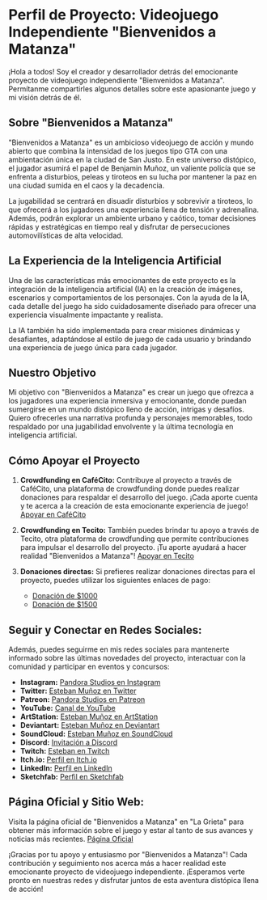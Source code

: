 # Perfil de Proyecto: Videojuego Independiente "Bienvenidos a Matanza"

¡Hola a todos! Soy el creador y desarrollador detrás del emocionante proyecto de videojuego independiente "Bienvenidos a Matanza". Permítanme compartirles algunos detalles sobre este apasionante juego y mi visión detrás de él.

## Sobre "Bienvenidos a Matanza"

"Bienvenidos a Matanza" es un ambicioso videojuego de acción y mundo abierto que combina la intensidad de los juegos tipo GTA con una ambientación única en la ciudad de San Justo. En este universo distópico, el jugador asumirá el papel de Benjamin Muñoz, un valiente policía que se enfrenta a disturbios, peleas y tiroteos en su lucha por mantener la paz en una ciudad sumida en el caos y la decadencia.

La jugabilidad se centrará en disuadir disturbios y sobrevivir a tiroteos, lo que ofrecerá a los jugadores una experiencia llena de tensión y adrenalina. Además, podrán explorar un ambiente urbano y caótico, tomar decisiones rápidas y estratégicas en tiempo real y disfrutar de persecuciones automovilísticas de alta velocidad.

## La Experiencia de la Inteligencia Artificial

Una de las características más emocionantes de este proyecto es la integración de la inteligencia artificial (IA) en la creación de imágenes, escenarios y comportamientos de los personajes. Con la ayuda de la IA, cada detalle del juego ha sido cuidadosamente diseñado para ofrecer una experiencia visualmente impactante y realista.

La IA también ha sido implementada para crear misiones dinámicas y desafiantes, adaptándose al estilo de juego de cada usuario y brindando una experiencia de juego única para cada jugador.

## Nuestro Objetivo

Mi objetivo con "Bienvenidos a Matanza" es crear un juego que ofrezca a los jugadores una experiencia inmersiva y emocionante, donde puedan sumergirse en un mundo distópico lleno de acción, intrigas y desafíos. Quiero ofrecerles una narrativa profunda y personajes memorables, todo respaldado por una jugabilidad envolvente y la última tecnología en inteligencia artificial.

## Cómo Apoyar el Proyecto

1. **Crowdfunding en CaféCito:** Contribuye al proyecto a través de CaféCito, una plataforma de crowdfunding donde puedes realizar donaciones para respaldar el desarrollo del juego. ¡Cada aporte cuenta y te acerca a la creación de esta emocionante experiencia de juego!
   [Apoyar en CaféCito](https://cafecito.app/pandorastudiosarg)

2. **Crowdfunding en Tecito:** También puedes brindar tu apoyo a través de Tecito, otra plataforma de crowdfunding que permite contribuciones para impulsar el desarrollo del proyecto. ¡Tu aporte ayudará a hacer realidad "Bienvenidos a Matanza"!
   [Apoyar en Tecito](https://tecito.app/estebanmunoz)

3. **Donaciones directas:** Si prefieres realizar donaciones directas para el proyecto, puedes utilizar los siguientes enlaces de pago:
   - [Donación de $1000](http://mpago.la/1kKyARw)
   - [Donación de $1500](http://mpago.la/2GotyQA)

## Seguir y Conectar en Redes Sociales:

Además, puedes seguirme en mis redes sociales para mantenerte informado sobre las últimas novedades del proyecto, interactuar con la comunidad y participar en eventos y concursos:

- **Instagram:** [Pandora Studios en Instagram](https://www.instagram.com/pandorastudiosarg/)
- **Twitter:** [Esteban Muñoz en Twitter](https://twitter.com/esteban38046)
- **Patreon:** [Pandora Studios en Patreon](https://www.patreon.com/PandoraStudios)
- **YouTube:** [Canal de YouTube](https://www.youtube.com/channel/UC2-xcaybXQgZok5UoFoyCtg)
- **ArtStation:** [Esteban Muñoz en ArtStation](https://www.artstation.com/stevefulano)
- **Deviantart:** [Esteban Muñoz en Deviantart](https://www.deviantart.com/estebanmunoz)
- **SoundCloud:** [Esteban Muñoz en SoundCloud](https://soundcloud.com/esteban-munio)
- **Discord:** [Invitación a Discord](https://discord.gg/YtMG5kD)
- **Twitch:** [Esteban en Twitch](https://www.twitch.tv/esteban22)
- **Itch.io:** [Perfil en Itch.io](https://estebanmunoz.itch.io/)
- **LinkedIn:** [Perfil en LinkedIn](https://www.linkedin.com/in/esteban-muñoz-a66a46164)
- **Sketchfab:** [Perfil en Sketchfab](https://sketchfab.com/Esteban.Munoz)

## Página Oficial y Sitio Web:

Visita la página oficial de "Bienvenidos a Matanza" en "La Grieta" para obtener más información sobre el juego y estar al tanto de sus avances y noticias más recientes.
[Página Oficial](https://lagrieta.com.ar/app.php)

¡Gracias por tu apoyo y entusiasmo por "Bienvenidos a Matanza"! Cada contribución y seguimiento nos acerca más a hacer realidad este emocionante proyecto de videojuego independiente. ¡Esperamos verte pronto en nuestras redes y disfrutar juntos de esta aventura distópica llena de acción!
